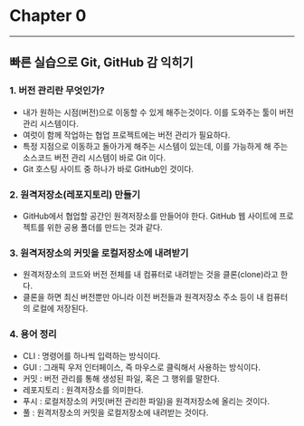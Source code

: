 # Chapter 0

---

## 빠른 실습으로 Git, GitHub 감 익히기

### 1. 버전 관리란 무엇인가?

- 내가 원하는 시점(버전)으로 이동할 수 있게 해주는것이다. 이를 도와주는 툴이 버전 관리 시스템이다.
- 여럿이 함께 작업하는 협업 프로젝트에는 버전 관리가 필요하다.
- 특정 지점으로 이동하고 돌아가게 해주는 시스템이 있는데, 이를 가능하게 해 주는 소스코드 버전 관리 시스템이 바로 Git 이다.
- Git 호스팅 사이트 중 하나가 바로 GitHub인 것이다.

### 2. 원격저장소(레포지토리) 만들기

- GitHub에서 협업할 공간인 원격저장소를 만들어야 한다. GitHub 웹 사이트에 프로젝트를 위한 공용 폴더를 만드는 것과 같다.

### 3. 원격저장소의 커밋을 로컬저장소에 내려받기

- 원격저장소의 코드와 버전 전체를 내 컴퓨터로 내려받는 것을 클론(clone)라고 한다.
- 클론을 하면 최신 버전뿐만 아니라 이전 버전들과 원격저장소 주소 등이 내 컴퓨터의 로컬에 저장된다.

### 4. 용어 정리

- CLI : 명령어를 하나씩 입력하는 방식이다.
- GUI : 그래픽 우저 인터페이스, 즉 마우스로 클릭해서 사용하는 방식이다.
- 커밋 : 버전 관리를 통해 생성된 파일, 혹은 그 행위를 말한다.
- 레포지토리 : 원격저장소를 의미한다.
- 푸시 : 로컬저장소의 커밋(버전 관리한 파일)을 원격저장소에 올리는 것이다.
- 풀 : 원격저장소의 커밋을 로컬저장소에 내려받는 것이다.
